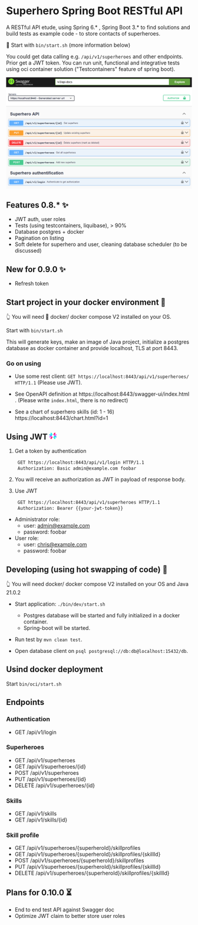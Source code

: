 # Superhero Spring Boot RESTful API
A RESTful API etude, using Spring 6.* , Spring Boot 3.* to find solutions and build tests as example code - to store contacts of superheroes.

🚀 Start with `bin/start.sh` (more information below)

You could get data calling e.g. `/api/v1/superheroes` and other endpoints. Prior get a JWT token. You can run unit, functional and integrative tests using oci container solution ("Testcontainers" feature of spring boot). 

![Swagger UI](src/main/resources/static/img/swg.png)

## Features 0.8.* ✨

* JWT auth, user roles
* Tests (using testcontainers, liquibase), > 90%
* Database postgres + docker
* Pagination on listing
* Soft delete for superhero and user, cleaning database scheduler (to be discussed)

## New for 0.9.0 ✨
* Refresh token

## Start project in your docker environment 🚀

👆 You will need 🐋 docker/ docker compose V2 installed on your OS.

Start with `bin/start.sh`


This will generate keys, make an image of Java project,  initialize a postgres database as docker container and provide localhost, TLS at port 8443.

### Go on using 

* Use some rest client: `GET https://localhost:8443/api/v1/superheroes/ HTTP/1.1` (Please use JWT).

* See OpenAPI definition at https://localhost:8443/swagger-ui/index.html . (Please write `index.html`, there is no redirect)

* See a chart of superhero skills (id: 1 - 16) https://localhost:8443/chart.html?id=1

## Using JWT <img src="./src/main/resources/static/img/jwt_logo.svg" width="20">

1. Get a token by authentication

        GET https://localhost:8443/api/v1/login HTTP/1.1
        Authorization: Basic admin@example.com foobar

2. You will receive an authorization as JWT in payload of response body. 

3. Use JWT 

        GET https://localhost:8443/api/v1/superheroes HTTP/1.1
        Authorization: Bearer {{your-jwt-token}}

* Administrator role: 
  * user: admin@example.com
  * password: foobar
* User role: 
  * user: chris@example.com
  * password: foobar

## Developing (using hot swapping of code) 🔧

👆 You will need docker/ docker compose V2 installed on your OS and Java 21.0.2

* Start application: `./bin/dev/start.sh`
  - Postgres database will be started and fully initialized in a docker container.
  - Spring-boot will be started.

* Run test by `mvn clean test`.

* Open database client on `psql postgresql://db:db@localhost:15432/db`.

## Usind docker deployment

Start `bin/oci/start.sh`

## Endpoints

### Authentication
* GET /api/v1/login

### Superheroes
* GET /api/v1/superheroes
* GET /api/v1/superheroes/{id}
* POST /api/v1/superheroes
* PUT /api/v1/superheroes/{id}
* DELETE /api/v1/superheroes/{id} 

### Skills
* GET /api/v1/skills
* GET /api/v1/skills/{id}

### Skill profile
* GET /api/v1/superheroes/{superheroId}/skillprofiles
* GET /api/v1/superheroes/{superheroId}/skillprofiles/{skillId}
* POST /api/v1/superheroes/{superheroId}/skillprofiles
* PUT /api/v1/superheroes/{superheroId}/skillprofiles/{skillId}
* DELETE /api/v1/superheroes/{superheroId}/skillprofiles/{skillId}

## Plans for 0.10.0 ⏳

* End to end test API against Swagger doc
* Optimize JWT claim to better store user roles